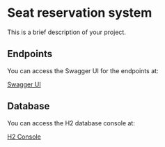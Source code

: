 # Seat reservation system

This is a brief description of your project.

## Endpoints

You can access the Swagger UI for the endpoints at:

[Swagger UI](http://localhost:8080/swagger-ui/index.html)

## Database

You can access the H2 database console at:

[H2 Console](http://localhost:8080/h2-console)
